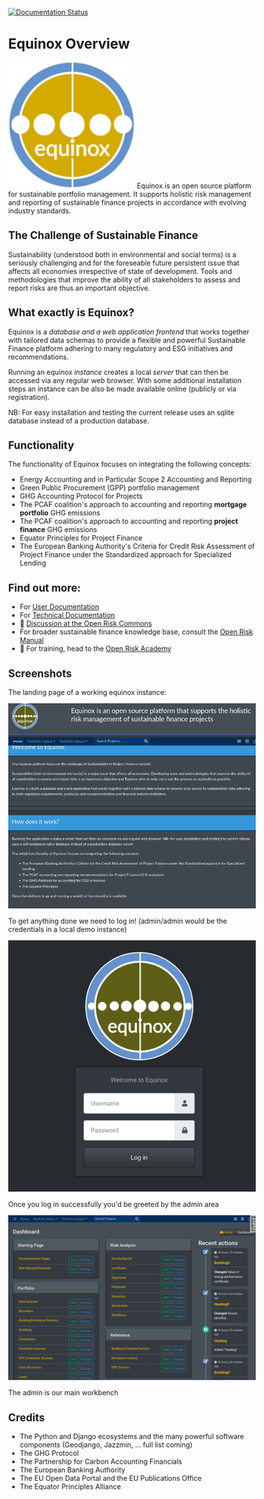 [![Documentation Status](https://readthedocs.org/projects/equinox-server/badge/?version=latest)](https://equinox-server.readthedocs.io/en/latest/?badge=latest)

# Equinox Overview

![Equinox Logo](docs/source/equinox-logo.png) Equinox is an open source platform for sustainable portfolio management. It supports holistic risk management and reporting of sustainable finance projects in accordance with evolving industry standards.

## The Challenge of Sustainable Finance

Sustainability (understood both in environmental and social terms) is a seriously challenging and for the foreseable future persistent issue that affects all economies irrespective of state of development. Tools and methodologies that improve the ability of all stakeholders to assess and report risks are thus an important objective.

## What exactly is Equinox?

Equinox is a *database and a web application frontend* that works together with tailored data schemas to provide a flexible and powerful Sustainable Finance platform adhering to many regulatory and ESG initiatives and recommendations. 

Running an equinox *instance* creates a local *server* that can then be accessed via any regular web browser. With some additional installation steps an instance can be also be made available online (publicly or via registration). 

NB: For easy installation and testing the current release uses an sqlite database instead of a production database.

## Functionality

The functionality of Equinox focuses on integrating the following concepts:

* Energy Accounting and in Particular Scope 2 Accounting and Reporting
* Green Public Procurement (GPP) portfolio management
* GHG Accounting Protocol for Projects
* The PCAF coalition's approach to accounting and reporting **mortgage portfolio** GHG emissions
* The PCAF coalition's approach to accounting and reporting **project finance** GHG emissions
* Equator Principles for Project Finance
* The European Banking Authority's Criteria for Credit Risk Assessment of Project Finance under the Standardized approach for Specialized Lending

## Find out more:
- For [User Documentation](https://www.openriskmanagement.com/documentation/equinox/)
- For [Technical Documentation](https://equinox-server.readthedocs.io/en/latest/)
- 💬 [Discussion at the Open Risk Commons](https://www.openriskcommons.org/c/equinox/27)
- For broader sustainable finance knowledge base, consult the [Open Risk Manual](https://www.openriskmanual.org/wiki/Category:Sustainable_Finance)
- 🌱 For training, head to the [Open Risk Academy](https://www.openriskacademy.com/)


## Screenshots

The landing page of a working equinox instance:

![Landing Page](docs/source/landing.png)

To get anything done we need to log in! (admin/admin would be the credentials in a local demo instance)

![Login Page](docs/source/login.png)

Once you log in successfully you'd be greeted by the admin area

![Admin Page](docs/source/admin.png)

The admin is our main workbench

## Credits

* The Python and Django ecosystems and the many powerful software components (Geodjango, Jazzmin, ... full list coming) 
* The GHG Protocol
* The Partnership for Carbon Accounting Financials  
* The European Banking Authority
* The EU Open Data Portal and the EU Publications Office 
* The Equator Principles Alliance